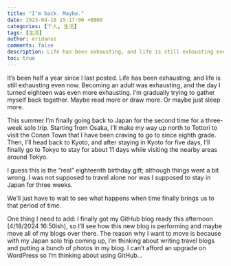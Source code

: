 ```yaml
---
title: "I’m back. Maybe."
date: 2023-04-18 15:17:00 +0800
categories: [个人, 生活]
tags: [生活]
author: eridanus
comments: false
description: Life has been exhausting, and life is still exhausting even now.
toc: true
---
```


It’s been half a year since I last posted. Life has been exhausting, and life is still exhausting even now. Becoming an adult was exhausting, and the day I turned eighteen was even more exhausting. I’m gradually trying to gather myself back together. Maybe read more or draw more. Or maybe just sleep more.

This summer I’m finally going back to Japan for the second time for a three-week solo trip. Starting from Osaka, I’ll make my way up north to Tottori to visit the Conan Town that I have been craving to go to since eighth grade. Then, I’ll head back to Kyoto, and after staying in Kyoto for five days, I’ll finally go to Tokyo to stay for about 11 days while visiting the nearby areas around Tokyo.

I guess this is the “real” eighteenth birthday gift; although things went a bit wrong. I was not supposed to travel alone nor was I supposed to stay in Japan for three weeks.

We’ll just have to wait to see what happens when time finally brings us to that period of time.

One thing I need to add: I finally got my GitHub blog ready this afternoon (4/18/2024 16:50ish), so I’ll see how this new blog is performing and maybe move all of my blogs over there. The reason why I want to move is because with my Japan solo trip coming up, I’m thinking about writing travel blogs and putting a bunch of photos in my blog. I can’t afford an upgrade on WordPress so I’m thinking about using GitHub…
